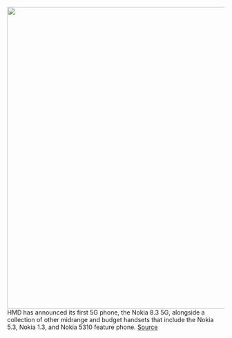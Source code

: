 <img src='https://cdn.vox-cdn.com/thumbor/dkoijC5Neikh5xuKb9GYPXhmseI=/0x0:3000x2000/1200x800/filters:focal(1260x760:1740x1240)/cdn.vox-cdn.com/uploads/chorus_image/image/66525924/Nokia_8.3_5G_Emotional_HS_DS_PNG.0.jpg' width='700px' /><br/>
HMD has announced its first 5G phone, the Nokia 8.3 5G, alongside a collection of other midrange and budget handsets that include the Nokia 5.3, Nokia 1.3, and Nokia 5310 feature phone.
<a href='https://www.theverge.com/2020/3/19/21186475/hmd-nokia-8-3-5g-5-3-1-3-5310-release-date-news-specs-features-cameras'> Source <a/>